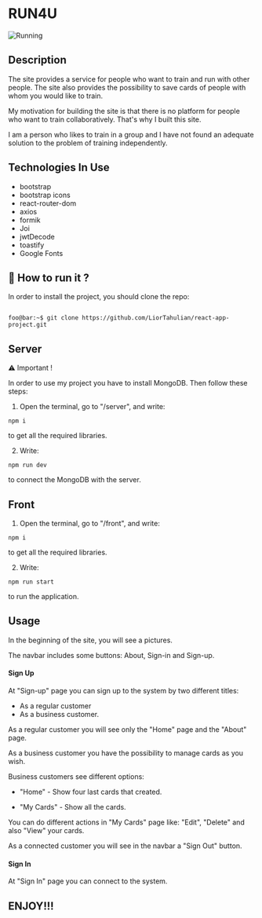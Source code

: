 # RUN4U

![Running](https://github.com/LiorTahulian/react-app-project/assets/111439929/bd21425c-01a0-4082-93ef-d4e7c9601aec)

## Description

The site provides a service for people who want to train and run with other people. The site also provides the possibility to save cards of people with whom you would like to train.

My motivation for building the site is that there is no platform for people who want to train collaboratively. That's why I built this site.

I am a person who likes to train in a group and I have not found an adequate solution to the problem of training independently.

## Technologies In Use

- bootstrap
- bootstrap icons
- react-router-dom
- axios
- formik
- Joi
- jwtDecode
- toastify
- Google Fonts

## 🚀 How to run it ?

In order to install the project, you should clone the repo:

```

foo@bar:~$ git clone https://github.com/LiorTahulian/react-app-project.git

```

## Server

⚠️ Important !

In order to use my project you have to install MongoDB. Then follow these steps:

1. Open the terminal, go to "/server", and write:
```
npm i
```
to get all the required libraries.

2. Write:
```
npm run dev
```
to connect the MongoDB with the server.

## Front

1. Open the terminal, go to "/front", and write:
```
npm i
```
to get all the required libraries.

2. Write:
```
npm run start
```
to run the application.

## Usage

In the beginning of the site, you will see a pictures.

The navbar includes some buttons: About, Sign-in and Sign-up.

#### Sign Up

At "Sign-up" page you can sign up to the system by two different titles:

- As a regular customer 
- As a business customer.

As a regular customer you will see only the "Home" page and the "About" page.

As a business customer you have the possibility to manage cards as you wish.

Business customers see different options:

- "Home" - Show four last cards that created.

- "My Cards" - Show all the cards.

You can do different actions in "My Cards" page like: "Edit", "Delete" and also "View" your cards.

As a connected customer you will see in the navbar a "Sign Out" button.

#### Sign In

At "Sign In" page you can connect to the system.

## ENJOY!!!
